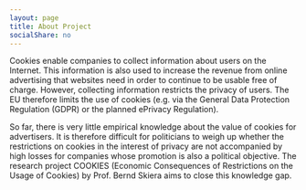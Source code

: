 ```yaml
---
layout: page
title: About Project
socialShare: no
---
```


Cookies enable companies to collect information about users on the Internet. This information is also used to increase the revenue from online advertising that websites need in order to continue to be usable free of charge. However, collecting information restricts the privacy of users. The EU therefore limits the use of cookies (e.g. via the General Data Protection Regulation (GDPR) or the planned ePrivacy Regulation).

So far, there is very little empirical knowledge about the value of cookies for advertisers. It is therefore difficult for politicians to weigh up whether the restrictions on cookies in the interest of privacy are not accompanied by high losses for companies whose promotion is also a political objective. The research project COOKIES (Economic Consequences of Restrictions on the Usage of Cookies) by Prof. Bernd Skiera aims to close this knowledge gap.
